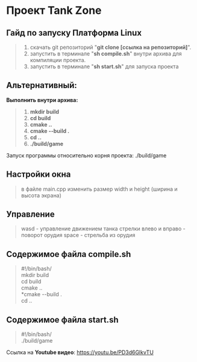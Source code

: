 Проект Tank Zone
================

Гайд по запуску **Платформа Linux**
----------------
> 1. скачать git репозиторий "**git clone [ссылка на репозиторий]**".
> 2. запустить в терминале "**sh compile.sh**" внутри архива для компиляции проекта.
> 3. запустить в терминале "**sh start.sh**" для запуска проекта

Альтернативный:
---------------
**Выполнить внутри архива:**

> 1. **mkdir build**
> 2. **cd build**
> 3. **cmake ..**
> 4. **cmake --build .**
> 5. **cd ..**
> 6. **./build/game**
  
Запуск программы относительно корня проекта: ./build/game

Настройки окна
----------------
> в файле main.cpp изменить размер width и height (ширина и высота экрана)

Управление
---------------
> wasd - управление движением танка
> стрелки влево и вправо - поворот орудия
> space - стрельба из орудия

Содержимое файла compile.sh
---------------
> #!/bin/bash/  
> mkdir build  
> cd build  
> cmake ..  
> *cmake --build .  
> cd ..  


Содержимое файла start.sh
---------------
> #!/bin/bash/  
> ./build/game  
> 
Ссылка на **Youtube видео**: https://youtu.be/PD3d6GlkvTU

